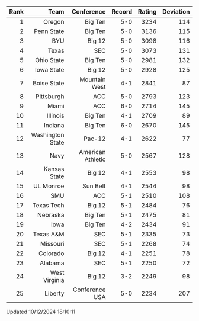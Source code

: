 | Rank  | Team                 | Conference           | Record   | Rating | Deviation |
| ---:  | ---:                 | ---:                 | ---:     | ---:   | ---:      |
| 1     | Oregon               | Big Ten              | 5-0      | 3234   | 114       |
| 2     | Penn State           | Big Ten              | 5-0      | 3136   | 115       |
| 3     | BYU                  | Big 12               | 5-0      | 3098   | 116       |
| 4     | Texas                | SEC                  | 5-0      | 3073   | 131       |
| 5     | Ohio State           | Big Ten              | 5-0      | 2981   | 132       |
| 6     | Iowa State           | Big 12               | 5-0      | 2928   | 125       |
| 7     | Boise State          | Mountain West        | 4-1      | 2841   | 87        |
| 8     | Pittsburgh           | ACC                  | 5-0      | 2793   | 123       |
| 9     | Miami                | ACC                  | 6-0      | 2714   | 145       |
| 10    | Illinois             | Big Ten              | 4-1      | 2709   | 89        |
| 11    | Indiana              | Big Ten              | 6-0      | 2670   | 145       |
| 12    | Washington State     | Pac-12               | 4-1      | 2622   | 77        |
| 13    | Navy                 | American Athletic    | 5-0      | 2567   | 128       |
| 14    | Kansas State         | Big 12               | 4-1      | 2553   | 98        |
| 15    | UL Monroe            | Sun Belt             | 4-1      | 2544   | 98        |
| 16    | SMU                  | ACC                  | 5-1      | 2510   | 108       |
| 17    | Texas Tech           | Big 12               | 5-1      | 2484   | 76        |
| 18    | Nebraska             | Big Ten              | 5-1      | 2475   | 81        |
| 19    | Iowa                 | Big Ten              | 4-2      | 2434   | 91        |
| 20    | Texas A&M            | SEC                  | 5-1      | 2335   | 73        |
| 21    | Missouri             | SEC                  | 5-1      | 2268   | 74        |
| 22    | Colorado             | Big 12               | 4-1      | 2251   | 78        |
| 23    | Alabama              | SEC                  | 5-1      | 2250   | 72        |
| 24    | West Virginia        | Big 12               | 3-2      | 2249   | 98        |
| 25    | Liberty              | Conference USA       | 5-0      | 2234   | 207       |

Updated 10/12/2024 18:10:11
